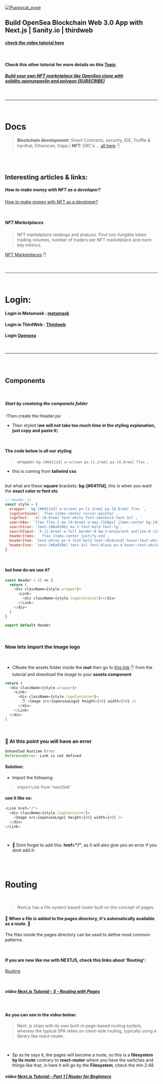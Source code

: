 [![Puppycat_pose](https://emoji.gg/assets/emoji/8285-puppycat-pose.png)](https://emoji.gg/emoji/8285-puppycat-pose)

## Build OpenSea Blockchain Web 3.0 App with Next.js | Sanity.io | thirdweb

#### [check the video tutorial here](https://youtu.be/x3eRXeMB-4k)

<br>

#### Check this other tutorial for more details on this <u>Topic</u>

##### [Build your own NFT marketplace like OpenSea clone with solidity,openzeppelin and polygon (SUBSCRIBE)](https://youtu.be/7Q5E6RvLlUw)

<br>

---

<br>

# Docs

> **Blockchain development:** Smart Contracts, security, IDE, Truffle & hardhat, Etherscan, Dapp | **NFT:** ERC's ... [all here](./z_articles.md) ✋

<br>
<br>

## Interesting articles & links:

##### How to make money with NFT as a developer?

[How to make money with NFT as a developer?](https://youtu.be/5_Wu_X4LnAw)

<br>

##### NFT Marketplaces

> NFT marketplace rankings and analysis. Find non-fungible token trading volumes, number of traders per NFT marketplace and more key metrics.

[NFT Marketplaces](https://dappradar.com/nft/marketplaces) ✋

<br>

---

<br>

# Login:

#### Login in Metamask : [metamask](https://metamask.io/)

#### Login in ThirdWeb : [Thirdweb](https://bit.ly/3EJLftx)

#### Login [Opensea](https://testnets.opensea.io/)

 <br>

---

<br>
<br>

## Components

<br>

##### Start by createing the componets folder

-Then create the Header.jsx

- Then styled (**we will not take too much time in the styling explanation, just copy and paste it**)

<br>

#### The code below is all our styling

> wrapper: `bg-[#04111d] w-screen px-[1.2rem] py-[0.8rem] flex `,

- this is coming from **tailwind css**

>

<br> but what are these **square** brackets: **bg-[#04111d]**, this is when you want the **exact color or font etc**

```javascript
// Header.js
const style = {
  wrapper: `bg-[#04111d] w-screen px-[1.2rem] py-[0.8rem] flex `,
  logoContainer: `flex items-center cursor-pointer`,
  logoText: ` ml-[0.8rem] text-white font-semibold text-2xl`,
  searchBar: `flex flex-1 mx-[0.8rem] w-max-[520px] items-center bg-[#363840] rounded-[0.8rem] hover:bg-[#4c505c]`,
  searchIcon: `text-[#8a939b] mx-3 font-bold text-lg`,
  searchInput: `h-[2.6rem] w-full border-0 bg-transparent outline-0 ring-0 px-2 pl-0 text-[#e6e8eb] placeholder:text-[#8a939b]`,
  headerItems: ` flex items-center justify-end`,
  headerItem: `text-white px-4 font-bold text-[#c8cacd] hover:text-white cursor-pointer`,
  headerIcon: `text-[#8a939b] text-3xl font-black px-4 hover:text-white cursor-pointer`,
}
```

<br>

#### but how do we use it?

```javascript
const Header = () => {
  return (
    <div className={style.wrapper}>
      <Link>
        <div className={style.logoContainer}></div>
      </Link>
    </div>
  )
}

export default Header
```

<br>

### Now lets import the Image logo

<br>

- CReate the assets folder inside the **root** then go to [this link](https://drive.google.com/drive/folders/1BS_tG_B7kH3pJVBu6KJiLgsk4T2gt9Jr) ✋ from the tutorial and download the image to your **assets component**

```javascript
return (
  <div className={style.wrapper}>
    <Link>
      <div className={style.logoContainer}>
        ✋ <Image src={openseaLogo} height={40} width={40} />
      </div>
    </Link>
  </div>
)
```

<br>

### 🔴 At this point you will have an error

```javascript
Unhandled Runtime Error
ReferenceError: Link is not defined
```

#### Solution:

- Import the following:

> import Link from 'next/link'

#### use it like so:

```javascript
<Link href="/">
  <div className={style.logoContainer}>
    <Image src={openseaLogo} height={40} width={40} />
  </div>
</Link>
```

<br>

- 🔴 Dont forget to add this: **href="/"**, as it will also give you an error if you dont add it:

<br>

<br>

# Routing

<br>

> Next.js has a file-system based router built on the concept of pages.

#### 👾 When a file is added to the pages directory, it's automatically available as a route. 👾

The files inside the pages directory can be used to define most common patterns.

<br>

#### If you are new like me with NEXTJS, check this links about 'Routing':

[Routing](https://nextjs.org/docs/routing/introduction)

<br>

##### video [Next.js Tutorial - 5 - Routing with Pages](https://youtu.be/hvYKrqnY8LM)

<br>

#### As you can see in the video below:

> Next. js ships with its own built-in page-based routing system, whereas the typical SPA relies on client-side routing, typically using a library like react-router.

<br>

- Sp as he says it, the pages will become a route, so this is a **filesystem by its route** contrary to **react-router** where you have the switches and things like that, in here it will go by the **Filesystem**, check the min 2:48

##### video [Next.js Tutorial - Part 1 | Router for Beginners](https://youtu.be/7J4iL1HDshQ)
